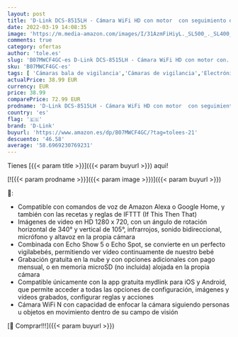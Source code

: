 ```yaml
---
layout: post
title: 'D-Link DCS-8515LH - Cámara WiFi HD con motor  con seguimiento de personas u objetos en movimiento  rotación horizontal 340°  vertical 105°  720p  infrarrojos  compatible Alexa  Google Home e IFTTT'
date: 2022-03-19 14:08:35
image: 'https://m.media-amazon.com/images/I/31AzmFiHiyL._SL500_._SL400_.jpg'
comments: true
category: ofertas
author: 'tole.es'
slug: 'B07MWCF4GC-es D-Link DCS-8515LH - Cámara WiFi HD con motor con...'
sku: 'B07MWCF4GC-es'
tags: [ 'Cámaras bala de vigilancia','Cámaras de vigilancia','Electrónica','Fotografía y videocámaras','alexa','d-link','google','home','ifttt', ]
actualPrice: 38.99 EUR
currency: EUR
price: 38.99
comparePrice: 72.99 EUR
prodname: 'D-Link DCS-8515LH - Cámara WiFi HD con motor  con seguimiento de personas u objetos en movimiento  rotación horizontal 340°  vertical 105°  720p  infrarrojos  compatible Alexa  Google Home e IFTTT'
country: 'es'
flag: '🇪🇸'
brand: 'D-Link'
buyurl: 'https://www.amazon.es/dp/B07MWCF4GC/?tag=tolees-21'
descuento: '46.58'
average: '58.6969230769231'
---
```


Tienes [{{< param title >}}]({{< param buyurl >}}) aqui!

[![{{< param prodname >}}]({{< param image >}})]({{< param buyurl >}})

🔎:

- Compatible con comandos de voz de Amazon Alexa o Google Home, y también con las recetas y reglas de IFTTT (If This Then That)
- Imágenes de video en HD 1280 x 720, con un ángulo de rotación horizontal de 340° y vertical de 105°, infrarrojos, sonido bidireccional, micrófono y altavoz en la propia cámara
- Combinada con Echo Show 5 o Echo Spot, se convierte en un perfecto vigilabebés, permitiendo ver vídeo continuamente de nuestro bebé
- Grabación gratuita en la nube y con opciones adicionales con pago mensual, o en memoria microSD (no incluida) alojada en la propia cámara
- Compatible únicamente con la app gratuita mydlink para iOS y Android, que permite acceder a todas las opciones de configuración, imágenes y vídeos grabados, configurar reglas y acciones
- Cámara WiFi N con capacidad de enfocar la cámara siguiendo personas u objetos en movimiento dentro de su campo de visión

[🛒 Comprar!!!]({{< param buyurl >}})
